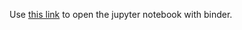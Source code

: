 Use [this link](https://mybinder.org/v2/gh/SEDSCelestiaBPGC/quantum-algorithms.git/master?filepath=Code%2FPython_Host.ipynb) to open the jupyter notebook with binder.
